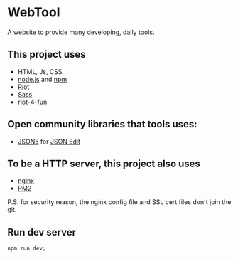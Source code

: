 WebTool
=======

A website to provide many developing, daily tools.

## This project uses
* HTML, Js, CSS
* [node.js](https://nodejs.org/en/) and [npm](https://www.npmjs.com/)
* [Riot](https://riot.js.org/)
* [Sass](https://sass-lang.com/)
* [riot-4-fun](https://www.npmjs.com/package/riot-4-fun)

## Open community libraries that tools uses:
* [JSON5](https://json5.org/) for [JSON Edit](https://webtool.zii.tw/json)

## To be a HTTP server, this project also uses
* [nginx](https://nginx.org/)
* [PM2](http://pm2.keymetrics.io/)

P.S. for security reason, the nginx config file and SSL cert files don't join the git.

## Run dev server
```sh
npm run dev;
```
